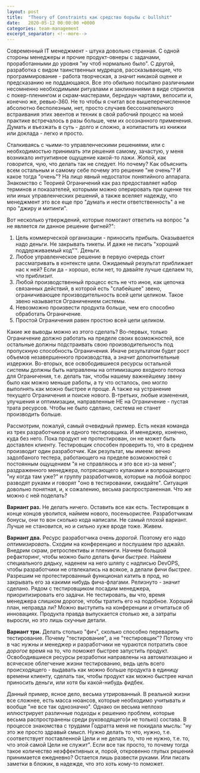 ```yaml
---
layout: post
title:  "Theory of Constraints как средство борьбы с bullshit"
date:   2020-05-12 00:00:00 +0000
categories: team-management
excerpt_separator: <!--more-->
---
```


Современный IT менеджмент - штука довольно странная. С одной стороны менеджеры и прочие продукт-овнеры с задачами, проработанными
до уровня "ну чтоб нормально было". С другой, разработка с видом таинственных мудрецов, рассказывающие, что программирование - работа творческая,
а значит никакой оценке и предсказанию не поддающаяся. Все это обильно посыпано различными несомненно необходимыми ритуалами и заклинаниями в виде
спринтов с покер-пленингом и скрам-мастерами, берндаун чартами, велосити и, конечно же, ревью-360. Не то чтобы я считал все вышеперечисленное
абсолютно бесполезным, нет, просто случаев бессознательного встраивания этих эвентов и техник в свой рабочий процесс на моей практике встречалось в разы больше, чем
их осознанного применения. Думать и въезжать в суть - долго и сложно, а копипастить из книжки или доклада - легко и просто.<!--more-->

Сталкиваясь с чьими-то управленческими решениями, или с необходимостью принимать эти решения самому, зачастую, у меня возникало
интуитивное ощущение какой-то лажи. Жопой, как говорится, чую, что делать так не следует. Но почему? Как объяснить всем остальным и самому себе
почему это решение "не очень"? И какое тогда "очень"? На лицо явный недостаток понятийного аппарата. Знакомство с Теорией Ограничений как раз предоставляет
набор терминов и показателей, которыми можно оперировать при оценке тех или иных управленческих решений, а также вселяет надежду, что
менеджмент это все еще про "думать и нести ответственность" а не про "джиру и митинги".

Вот несколько утверждений, которые помогают ответить на вопрос "а не является ли данное решение фигней?":
1. Цель коммерческой организации - приносить прибыль. Оказывается надо деньги. Не закрывать тикеты. И даже не писать "хороший поддерживаемый код"™. Деньги.
2. Любое управленческое решение в первую очередь стоит рассматривать в контексте цели. Ожидаемый результат приближает нас к ней? Если да - хорошо, если нет, то давайте
лучше сделаем то, что приблизит.
3. Любой производственный процесс есть не что иное, как цепочка связанных действий, в которой есть "слабейшее" звено, ограничивающее
производительность всей цепи целиком. Такое звено называется Ограничением системы.
4. Невозможно произвести продукта больше, чем его способно обработать Ограничение.
5. Простой Ограничения равен простою всей цепи целиком.

Какие же выводы можно из этого сделать? Во-первых, только Ограничение должно работать на пределе своих возможностей, все остальные должны подстраивать
свою производительность под пропускную способность Ограничения. Иначе результатом будет рост объемов незавершенного производства, а значит дополнительные
издержки. Во-вторых, все освободившиеся ресурсы остальной системы должны быть направлены на оптимизацию входного потока для Ограничения, т.е. делать так,
чтобы нашему важнейшему звену было как можно меньше работы, а ту что осталось, оно могло выполнять как можно быстрее и проще. А также на устранение текущего
Ограничения и поиске нового. В-третьих, любые изменения, улучшения и оптимизации, направленные НЕ на Ограничение - пустая трата ресурсов. Чтобы не было
сделано, система не станет производить больше.

Рассмотрим, пожалуй, самый очевидный пример. Есть некая команда из трех разработчиков и одного тестировщика. И менеджер, конечно, куда без него. 
Пока продукт не протестирован, он не может быть доставлен клиенту. Тестировщик способен проверить то, что в среднем производит один разработчик. Как результат, мы имеем:
вечно задолбаного тестера, работающего на пределе возможностей с постоянным ощущением "я не справляюсь и это все из-за меня"; раздраженного
менеджера, потрясающего кулаками и вопрошающего "ну когда там уже?" и группу разработчиков, которые на любой вопрос разводят руками и говорят "оно в тестировании, ожидайте".
Ситуация довольно понятная, и, к сожалению, весьма распространенная. Что же можно с ней поделать?

**Вариант раз.** Не делать ничего. Оставить все как есть. Тестировщик в конце концов уволится, наймем нового, посеньористее.
Разработчикам бонусы, они то вон сколько кода написали. Не самый плохой вариант. Лучше не становится, но и сильно хуже вроде тоже. Живем.

**Вариант два.** Ресурс разработчика очень *дорогой*. Поэтому его надо *оптимизировать*. Сходим на конференцию и послушаем про аджайл.
Внедрим скрам, ретроспективы и пленинги. Начнем большой рефакторинг, чтобы можно было делать фичи *быстрее*. Наймем специального дядьку,
наденем на него шляпу с надписью DevOPS, чтобы разработчики не отвлекались на всякое, а делали фичи *быстрее*. Разрешим не протестированный
функционал катить в прод, но закрывать его за какими нибудь фича-флагами. Релизнуто - значит сделано. Рядом с тестировщиком посадим менеджера,
приоритизировать его задачи. Не тестировать, вы что, время менеджера слишком дорогое, чтобы тратить его на подобное.
Хороший план, неправда ли? Можно выступить на конференции и отчитаться об инновациях. Продукта правда выпускается столько же, а затраты выросли, 
но это лишь скучные детали.

**Вариант три.** Делать столько "фич", сколько способно переварить тестирование. Почему "тестирование", а не "тестировщик"? Потому что в час нужны
и менеджер и разработчики не чураются потратить свое *дорогое* время на то, что поможет быстрее запустить продукт. Освободившиеся ресурсы резработки
направлены на автоматизацию и всяческое облегчение жизни тестированию, ведь цель всего происходящего - выдавать как можно больше продукта в единицу
времени клиенту, сделать так, чтобы продукт как можно быстрее начал приносить деньги, или хотя бы какой-нибудь фидбек.

Данный пример, ясное дело, весьма утрированный. В реальной жизни все сложнее, есть масса нюансов, которые необходимо учитывать и вообще "не все так однозначно". 
Однако он весьма неплохо иллюстрирует различные подходы к решению проблем, которые весьма распространены среди руководящего(и не только) состава. 
В процессе знакомства с трудами Годратта меня не покидала мысль: "ну это же просто здравый смысл. Нужно делать то что, нужно, т.е. соответствует
поставленной Цели и не делать то, что не нужно, т.е. то, что этой самой Цели не служит". Если все так просто, то почему тогда такое количество
неэффективных и, порой, откровенно глупых решений принимается ежедневно? Остается лишь развести руками. 
Или писать заметки в бложик, в надежде, что это хоть кому-то поможет.





